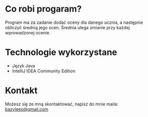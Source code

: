 # Co robi progaram?

Program ma za zadanie dodać oceny dla danego ucznia, a następnie obliczyć średnią jego ocen. Średnia ulega zmianie przy każdej wprowadzonej ocenie.

# Technologie wykorzystane

* Język Java
* IntelliJ IDEA Community Edition

# Kontakt

Możesz się ze mną skontaktować, napisz do mnie maila: bazyleeo@gmail.com

